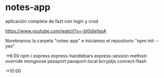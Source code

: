 # notes-app
aplicación completa de fazt con login y crud

https://www.youtube.com/watch?v=-bI0diefasA

Nombramos la carpeta "notes-app" e iniciamos el repositorio "npm init --yes"

->6:00 npm i express express-handlebars express-session method-override mongoose passport passport-local bcryptjs connect-flash

->10:00